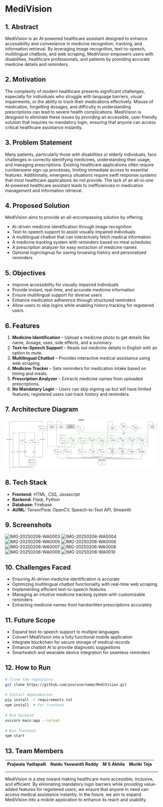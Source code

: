 # MediVision

## 1. Abstract
MediVision is an AI-powered healthcare assistant designed to enhance accessibility and convenience in medicine recognition, tracking, and information retrieval. By leveraging image recognition, text-to-speech, multilingual chatbots, and web scraping, MediVision empowers users with disabilities, healthcare professionals, and patients by providing accurate medicine details and reminders.

## 2. Motivation
The complexity of modern healthcare presents significant challenges, especially for individuals who struggle with language barriers, visual impairments, or the ability to track their medications effectively. Misuse of medication, forgetting dosages, and difficulty in understanding prescriptions can lead to severe health complications. MediVision is designed to eliminate these issues by providing an accessible, user-friendly solution that requires no mandatory login, ensuring that anyone can access critical healthcare assistance instantly.

## 3. Problem Statement
Many patients, particularly those with disabilities or elderly individuals, face challenges in correctly identifying medicines, understanding their usage, and managing prescriptions. Existing healthcare applications often require cumbersome sign-up processes, limiting immediate access to essential features. Additionally, emergency situations require swift response systems that most healthcare applications do not provide. The lack of an all-in-one AI-powered healthcare assistant leads to inefficiencies in medication management and information retrieval.

## 4. Proposed Solution
MediVision aims to provide an all-encompassing solution by offering:
- AI-driven medicine identification through image recognition
- Text-to-speech support to assist visually impaired individuals
- A multilingual chatbot that can interactively fetch medical information
- A medicine tracking system with reminders based on meal schedules
- A prescription analyzer for easy extraction of medicine names
- Optional login/signup for saving browsing history and personalized reminders

## 5. Objectives
- Improve accessibility for visually impaired individuals
- Provide instant, real-time, and accurate medicine information
- Ensure multilingual support for diverse users
- Enhance medication adherence through structured reminders
- Allow users to skip logins while enabling history tracking for registered users

## 6. Features
1. **Medicine Identification** – Upload a medicine photo to get details like name, dosage, uses, side effects, and a summary.
2. **Text-to-Speech Support** – Reads out medicine details in English with an option to mute.
3. **Multilingual Chatbot** – Provides interactive medical assistance using web scraping.
4. **Medicine Tracker** – Sets reminders for medication intake based on timing and meals.
5. **Prescription Analyzer** – Extracts medicine names from uploaded prescriptions.
6. **No Mandatory Login** – Users can skip signing up but will have limited features; registered users can track history and reminders.

## 7. Architecture Diagram
![Architecture Diagram](assets/images/mediVision-workflow.png)

## 8. Tech Stack
- **Frontend:** HTML, CSS, Javascript
- **Backend:** Flask, Python
- **Database:** Firebase
- **AI/ML:** TensorFlow, OpenCV, Speech-to-Text API, Streamlit

## 9. Screenshots
![IMG-20250206-WA0003](https://github.com/user-attachments/assets/38a6729c-fcae-4d9a-832d-16a826183eca)
![IMG-20250206-WA0004](https://github.com/user-attachments/assets/fee53d25-2456-4419-b810-8f86c2d8df3d)
![IMG-20250206-WA0005](https://github.com/user-attachments/assets/e2d54e61-dda8-4951-b175-3a5d6a4a2254)
![IMG-20250206-WA0006](https://github.com/user-attachments/assets/f0e9e8d4-47ba-4ec8-9da5-62a701c1fc25)
![IMG-20250206-WA0007](https://github.com/user-attachments/assets/bb96c9bb-a9c4-49b1-a787-ee917a11f816)
![IMG-20250206-WA0008](https://github.com/user-attachments/assets/d64fa04f-b93a-4e1d-bb53-3d624558ccb3)
![IMG-20250206-WA0009](https://github.com/user-attachments/assets/eb066b0d-f66d-4a6f-9296-b38072784f92)
![IMG-20250206-WA0010](https://github.com/user-attachments/assets/a975b1e6-ebe3-4901-914f-d8532616c2c3)

## 10. Challenges Faced
- Ensuring AI-driven medicine identification is accurate
- Optimizing multilingual chatbot functionality with real-time web scraping
- Implementing efficient text-to-speech features
- Managing an intuitive medicine tracking system with customizable reminders
- Extracting medicine names from handwritten prescriptions accurately

## 11. Future Scope
- Expand text-to-speech support to multiple languages
- Convert MediVision into a fully functional mobile application
- Integrate blockchain for secure storage of medical records
- Enhance chatbot AI to provide diagnostic suggestions
- Smartwatch and wearable device integration for seamless reminders

## 12. How to Run
```bash
# Clone the repository
git clone https://github.com/yourusername/MediVision.git

# Install dependencies
pip install -r requirements.txt
npm install  # For frontend

# Run backend
uvicorn main:app --reload

# Run frontend
npm start
```

## 13. Team Members
| **Prajwala Yadlapalli** | **Naidu Yaswanth Reddy** | **M S Akhila** | **Muriki Teja** |
|-------------------------|--------------------------|----------------|---------------|

---

MediVision is a step toward making healthcare more accessible, inclusive, and efficient. By eliminating mandatory login barriers while providing value-added features for registered users, we ensure that anyone in need can access medical assistance instantly. In the future, we aim to expand MediVision into a mobile application to enhance its reach and usability.

